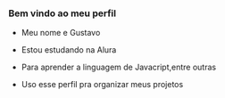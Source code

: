 ### Bem vindo ao meu perfil

- Meu nome e Gustavo

- Estou estudando na Alura
- Para aprender a linguagem de Javacript,entre outras
- Uso esse perfil pra organizar meus projetos
